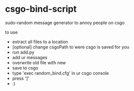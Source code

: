 # csgo-bind-script
sudo-random message generator to annoy people on csgo

to use
 - extract all files to a location
 - [optional] change csgoPath to were csgo is saved for you
 - run add.py
 - add ur messages 
 - overwrite old file with new
 - save to csgo
 - type 'exec random_bind.cfg' in ur csgo console
 - press ']'
 - :)